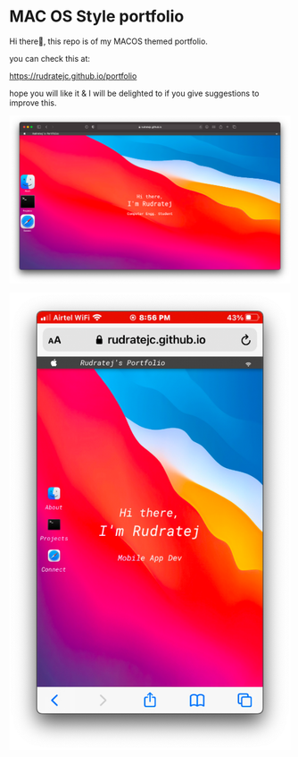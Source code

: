 # MAC OS Style portfolio

Hi there👋, this repo is of my MACOS themed portfolio.

you can check this at:

https://rudratejc.github.io/portfolio


hope you will like it & I will be delighted to if you give  suggestions to improve this.


![alt text](https://github.com/rudratejC/portfolio_rudratej/blob/master/assets/web.png?raw=true)


![alt text](https://github.com/rudratejC/portfolio_rudratej/blob/master/assets/mobile.png?raw=true)
